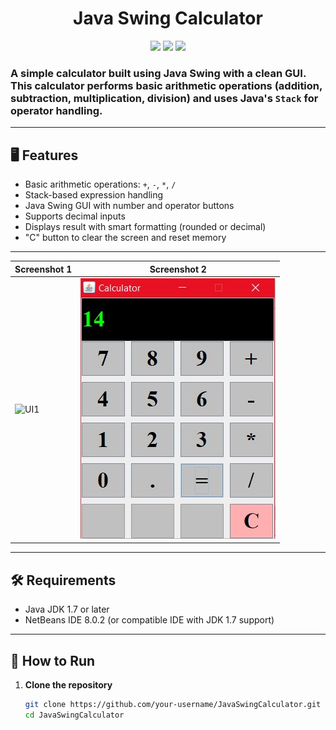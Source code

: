 <div align="center">

  <h1>Java Swing Calculator</h1>

  <img src="https://img.shields.io/badge/Status-Complete-brightgreen" />
  <img src="https://img.shields.io/badge/Java-JDK%201.7-orange" />
  <img src="https://img.shields.io/badge/IDE-NetBeans%208.0.2-blue" />

</div>



### A simple calculator built using Java Swing with a clean GUI. This calculator performs basic arithmetic operations (addition, subtraction, multiplication, division) and uses Java's `Stack` for operator handling.

---

## 🖥️ Features

- Basic arithmetic operations: `+`, `-`, `*`, `/`
- Stack-based expression handling
- Java Swing GUI with number and operator buttons
- Supports decimal inputs
- Displays result with smart formatting (rounded or decimal)
- "C" button to clear the screen and reset memory

---
| Screenshot 1 | Screenshot 2 |
|--------------|--------------|
| ![UI1](screenshots/ui.jpg) | ![UI2](Screenshot/Text_UI.jpg) |

---
## 🛠️ Requirements

- Java JDK 1.7 or later
- NetBeans IDE 8.0.2 (or compatible IDE with JDK 1.7 support)

---

## 🚀 How to Run

1. **Clone the repository**  
   ```bash
   git clone https://github.com/your-username/JavaSwingCalculator.git
   cd JavaSwingCalculator
